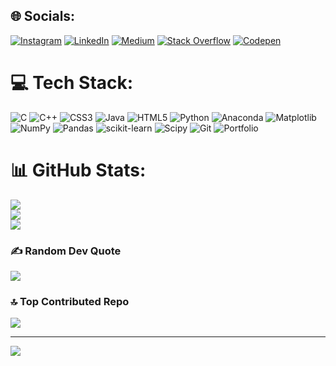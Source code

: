 
## 🌐 Socials:
[![Instagram](https://img.shields.io/badge/Instagram-%23E4405F.svg?logo=Instagram&logoColor=white)](https://instagram.com/aditya_1_kumar) [![LinkedIn](https://img.shields.io/badge/LinkedIn-%230077B5.svg?logo=linkedin&logoColor=white)](https://linkedin.com/in/aditya-kumar-snu) [![Medium](https://img.shields.io/badge/Medium-12100E?logo=medium&logoColor=white)](https://medium.com/@@camp25674) [![Stack Overflow](https://img.shields.io/badge/-Stackoverflow-FE7A16?logo=stack-overflow&logoColor=white)](https://stackoverflow.com/users/user:22604967) [![Codepen](https://img.shields.io/badge/Codepen-000000?style=for-the-badge&logo=codepen&logoColor=white)](https://codepen.io/@AdityaKumar3594) 

# 💻 Tech Stack:
![C](https://img.shields.io/badge/c-%2300599C.svg?style=for-the-badge&logo=c&logoColor=white) ![C++](https://img.shields.io/badge/c++-%2300599C.svg?style=for-the-badge&logo=c%2B%2B&logoColor=white) ![CSS3](https://img.shields.io/badge/css3-%231572B6.svg?style=for-the-badge&logo=css3&logoColor=white) ![Java](https://img.shields.io/badge/java-%23ED8B00.svg?style=for-the-badge&logo=openjdk&logoColor=white) ![HTML5](https://img.shields.io/badge/html5-%23E34F26.svg?style=for-the-badge&logo=html5&logoColor=white) ![Python](https://img.shields.io/badge/python-3670A0?style=for-the-badge&logo=python&logoColor=ffdd54) ![Anaconda](https://img.shields.io/badge/Anaconda-%2344A833.svg?style=for-the-badge&logo=anaconda&logoColor=white) ![Matplotlib](https://img.shields.io/badge/Matplotlib-%23ffffff.svg?style=for-the-badge&logo=Matplotlib&logoColor=black) ![NumPy](https://img.shields.io/badge/numpy-%23013243.svg?style=for-the-badge&logo=numpy&logoColor=white) ![Pandas](https://img.shields.io/badge/pandas-%23150458.svg?style=for-the-badge&logo=pandas&logoColor=white) ![scikit-learn](https://img.shields.io/badge/scikit--learn-%23F7931E.svg?style=for-the-badge&logo=scikit-learn&logoColor=white) ![Scipy](https://img.shields.io/badge/SciPy-%230C55A5.svg?style=for-the-badge&logo=scipy&logoColor=%white) ![Git](https://img.shields.io/badge/git-%23F05033.svg?style=for-the-badge&logo=git&logoColor=white) ![Portfolio](https://img.shields.io/badge/Portfolio-%23000000.svg?style=for-the-badge&logo=firefox&logoColor=#FF7139)
# 📊 GitHub Stats:
![](https://github-readme-stats.vercel.app/api?username=AdityaKumar3594&theme=dark&hide_border=true&include_all_commits=false&count_private=true)<br/>
![](https://github-readme-streak-stats.herokuapp.com/?user=AdityaKumar3594&theme=dark&hide_border=true)<br/>
![](https://github-readme-stats.vercel.app/api/top-langs/?username=AdityaKumar3594&theme=dark&hide_border=true&include_all_commits=false&count_private=true&layout=compact)

### ✍️ Random Dev Quote
![](https://quotes-github-readme.vercel.app/api?type=vetical&theme=radical)

### 🔝 Top Contributed Repo
![](https://github-contributor-stats.vercel.app/api?username=AdityaKumar3594&limit=5&theme=dark&combine_all_yearly_contributions=true)

---
[![](https://visitcount.itsvg.in/api?id=AdityaKumar3594&icon=1&color=13)](https://visitcount.itsvg.in)

<!-- Proudly created with GPRM ( https://gprm.itsvg.in ) -->
